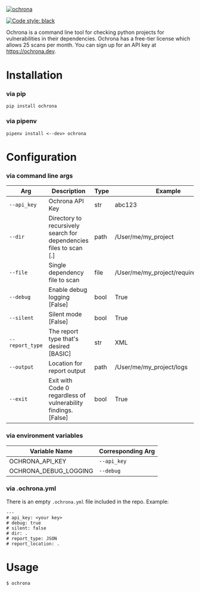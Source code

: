 [![ochrona](https://github.com/ochronasec/ochrona-cli/raw/master/resources/ochrona_logo.png)](https://ochrona.dev)

[![Code style: black](https://img.shields.io/badge/code%20style-black-000000.svg)](https://github.com/psf/black)

Ochrona is a command line tool for checking python projects for vulnerabilities in their dependencies. Ochrona has a free-tier license which allows 25 scans per month. You can sign up for an API key at https://ochrona.dev.

# Installation

### via pip
```
pip install ochrona
```

### via pipenv
```
pipenv install <--dev> ochrona
```

# Configuration
### via command line args
| Arg             | Description                                                        | Type | Example                              |
|-----------------|--------------------------------------------------------------------|------|--------------------------------------|
| `--api_key`     | Ochrona API Key                                                    | str  | abc123                               |
| `--dir`         | Directory to recursively search for dependencies files to scan [.] | path | /User/me/my_project                  |
| `--file`        | Single dependency file to scan                                     | file | /User/me/my_project/requirements.txt |
| `--debug`       | Enable debug logging [False]                                       | bool | True                                 |
| `--silent`      | Silent mode [False]                                                | bool | True                                 |
| `--report_type` | The report type that's desired [BASIC]                             | str  | XML                                  |
| `--output`      | Location for report output                                         | path | /User/me/my_project/logs             |
| `--exit`        | Exit with Code 0 regardless of vulnerability findings. [False]     | bool | True                                 |

### via environment variables
| Variable Name         | Corresponding Arg |
|-----------------------|-------------------|
| OCHRONA_API_KEY       | `--api_key`       |
| OCHRONA_DEBUG_LOGGING | `--debug`         |

### via .ochrona.yml
There is an empty `.ochrona.yml` file included in the repo. 
Example:
```
---
# api_key: <your key>
# debug: true
# silent: false
# dir: .
# report_type: JSON
# report_location: .
```

# Usage
```
$ ochrona 
```

